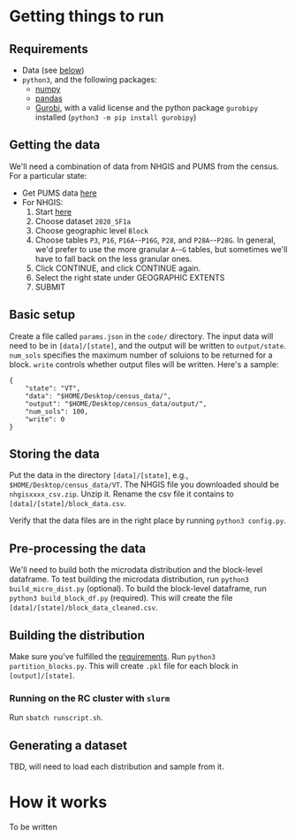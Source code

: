 # Getting things to run

## Requirements
- Data (see [below](#getting-the-data))
- `python3`, and the following packages:
  - [numpy](https://numpy.org/)
  - [pandas](https://pandas.pydata.org/)
  - [Gurobi](https://www.gurobi.com/), with a valid license and the python package `gurobipy` installed (`python3 -m pip install gurobipy`)

## Getting the data
We'll need a combination of data from NHGIS and PUMS from the census. For a particular state:
- Get PUMS data [here](https://www2.census.gov/census_2010/12-Stateside_PUMS/)
- For NHGIS:
  1. Start [here](https://data2.nhgis.org/main)
  2. Choose dataset `2020_SF1a`
  3. Choose geographic level `Block`
  4. Choose tables `P3`, `P16`, `P16A`--`P16G`, `P28`, and `P28A`--`P28G`. In general, we'd prefer to use the more granular `A`--`G` tables, but sometimes we'll have to fall back on the less granular ones.
  5. Click CONTINUE, and click CONTINUE again.
  6. Select the right state under GEOGRAPHIC EXTENTS
  7. SUBMIT

## Basic setup
Create a file called `params.json` in the `code/` directory.
The input data will need to be in `[data]/[state]`, and the output will be written to `output/state`.
`num_sols` specifies the maximum number of soluions to be returned for a block.
`write` controls whether output files will be written.
Here's a sample:
```
{
    "state": "VT",
    "data": "$HOME/Desktop/census_data/",
    "output": "$HOME/Desktop/census_data/output/",
    "num_sols": 100,
    "write": 0
}

```

## Storing the data
Put the data in the directory `[data]/[state]`, e.g., `$HOME/Desktop/census_data/VT`. The NHGIS file you downloaded should be `nhgisxxxx_csv.zip`. Unzip it. Rename the csv file it contains to `[data]/[state]/block_data.csv`.

Verify that the data files are in the right place by running `python3 config.py`.

## Pre-processing the data
We'll need to build both the microdata distribution and the block-level dataframe.
To test building the microdata distribution, run `python3 build_micro_dist.py` (optional).
To build the block-level dataframe, run `python3 build_block_df.py` (required). This will create the file `[data]/[state]/block_data_cleaned.csv`.

## Building the distribution
Make sure you've fulfilled the [requirements](#requirements).
Run `python3 partition_blocks.py`.
This will create `.pkl` file for each block in `[output]/[state]`.

### Running on the RC cluster with `slurm`
Run `sbatch runscript.sh`.

## Generating a dataset
TBD, will need to load each distribution and sample from it.

# How it works
To be written
